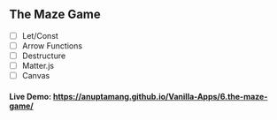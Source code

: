 ## The Maze Game

- [ ] Let/Const
- [ ] Arrow Functions
- [ ] Destructure
- [ ] Matter.js
- [ ] Canvas

#### Live Demo: https://anuptamang.github.io/Vanilla-Apps/6.the-maze-game/
